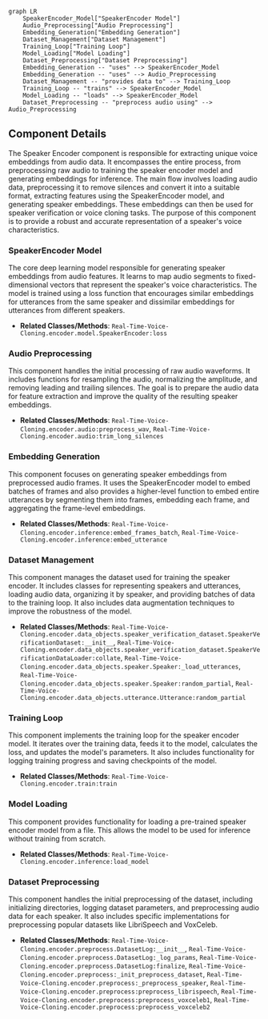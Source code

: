 ```mermaid
graph LR
    SpeakerEncoder_Model["SpeakerEncoder Model"]
    Audio_Preprocessing["Audio Preprocessing"]
    Embedding_Generation["Embedding Generation"]
    Dataset_Management["Dataset Management"]
    Training_Loop["Training Loop"]
    Model_Loading["Model Loading"]
    Dataset_Preprocessing["Dataset Preprocessing"]
    Embedding_Generation -- "uses" --> SpeakerEncoder_Model
    Embedding_Generation -- "uses" --> Audio_Preprocessing
    Dataset_Management -- "provides data to" --> Training_Loop
    Training_Loop -- "trains" --> SpeakerEncoder_Model
    Model_Loading -- "loads" --> SpeakerEncoder_Model
    Dataset_Preprocessing -- "preprocess audio using" --> Audio_Preprocessing
```

## Component Details

The Speaker Encoder component is responsible for extracting unique voice embeddings from audio data. It encompasses the entire process, from preprocessing raw audio to training the speaker encoder model and generating embeddings for inference. The main flow involves loading audio data, preprocessing it to remove silences and convert it into a suitable format, extracting features using the SpeakerEncoder model, and generating speaker embeddings. These embeddings can then be used for speaker verification or voice cloning tasks. The purpose of this component is to provide a robust and accurate representation of a speaker's voice characteristics.

### SpeakerEncoder Model
The core deep learning model responsible for generating speaker embeddings from audio features. It learns to map audio segments to fixed-dimensional vectors that represent the speaker's voice characteristics. The model is trained using a loss function that encourages similar embeddings for utterances from the same speaker and dissimilar embeddings for utterances from different speakers.
- **Related Classes/Methods**: `Real-Time-Voice-Cloning.encoder.model.SpeakerEncoder:loss`

### Audio Preprocessing
This component handles the initial processing of raw audio waveforms. It includes functions for resampling the audio, normalizing the amplitude, and removing leading and trailing silences. The goal is to prepare the audio data for feature extraction and improve the quality of the resulting speaker embeddings.
- **Related Classes/Methods**: `Real-Time-Voice-Cloning.encoder.audio:preprocess_wav`, `Real-Time-Voice-Cloning.encoder.audio:trim_long_silences`

### Embedding Generation
This component focuses on generating speaker embeddings from preprocessed audio frames. It uses the SpeakerEncoder model to embed batches of frames and also provides a higher-level function to embed entire utterances by segmenting them into frames, embedding each frame, and aggregating the frame-level embeddings.
- **Related Classes/Methods**: `Real-Time-Voice-Cloning.encoder.inference:embed_frames_batch`, `Real-Time-Voice-Cloning.encoder.inference:embed_utterance`

### Dataset Management
This component manages the dataset used for training the speaker encoder. It includes classes for representing speakers and utterances, loading audio data, organizing it by speaker, and providing batches of data to the training loop. It also includes data augmentation techniques to improve the robustness of the model.
- **Related Classes/Methods**: `Real-Time-Voice-Cloning.encoder.data_objects.speaker_verification_dataset.SpeakerVerificationDataset:__init__`, `Real-Time-Voice-Cloning.encoder.data_objects.speaker_verification_dataset.SpeakerVerificationDataLoader:collate`, `Real-Time-Voice-Cloning.encoder.data_objects.speaker.Speaker:_load_utterances`, `Real-Time-Voice-Cloning.encoder.data_objects.speaker.Speaker:random_partial`, `Real-Time-Voice-Cloning.encoder.data_objects.utterance.Utterance:random_partial`

### Training Loop
This component implements the training loop for the speaker encoder model. It iterates over the training data, feeds it to the model, calculates the loss, and updates the model's parameters. It also includes functionality for logging training progress and saving checkpoints of the model.
- **Related Classes/Methods**: `Real-Time-Voice-Cloning.encoder.train:train`

### Model Loading
This component provides functionality for loading a pre-trained speaker encoder model from a file. This allows the model to be used for inference without training from scratch.
- **Related Classes/Methods**: `Real-Time-Voice-Cloning.encoder.inference:load_model`

### Dataset Preprocessing
This component handles the initial preprocessing of the dataset, including initializing directories, logging dataset parameters, and preprocessing audio data for each speaker. It also includes specific implementations for preprocessing popular datasets like LibriSpeech and VoxCeleb.
- **Related Classes/Methods**: `Real-Time-Voice-Cloning.encoder.preprocess.DatasetLog:__init__`, `Real-Time-Voice-Cloning.encoder.preprocess.DatasetLog:_log_params`, `Real-Time-Voice-Cloning.encoder.preprocess.DatasetLog:finalize`, `Real-Time-Voice-Cloning.encoder.preprocess:_init_preprocess_dataset`, `Real-Time-Voice-Cloning.encoder.preprocess:_preprocess_speaker`, `Real-Time-Voice-Cloning.encoder.preprocess:preprocess_librispeech`, `Real-Time-Voice-Cloning.encoder.preprocess:preprocess_voxceleb1`, `Real-Time-Voice-Cloning.encoder.preprocess:preprocess_voxceleb2`
